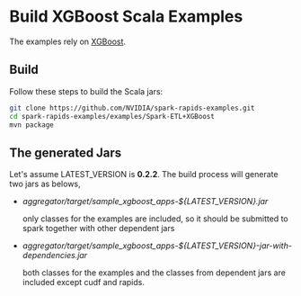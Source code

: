 # Build XGBoost Scala Examples

The examples rely on [XGBoost](https://github.com/nvidia/spark-xgboost).

## Build

Follow these steps to build the Scala jars:

``` bash
git clone https://github.com/NVIDIA/spark-rapids-examples.git
cd spark-rapids-examples/examples/Spark-ETL+XGBoost
mvn package
```

## The generated Jars

Let's assume LATEST_VERSION is **0.2.2**. The build process will generate two jars as belows,

+ *aggregator/target/sample_xgboost_apps-${LATEST_VERSION}.jar*
  
  only classes for the examples are included, so it should be submitted to spark together with other dependent jars

+ *aggregator/target/sample_xgboost_apps-${LATEST_VERSION}-jar-with-dependencies.jar*
  
  both classes for the examples and the classes from dependent jars are included except cudf and rapids.

